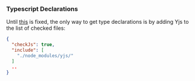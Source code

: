
### Typescript Declarations

Until [this](https://github.com/Microsoft/TypeScript/issues/7546) is fixed, the only way to get type declarations is by adding Yjs to the list of checked files:

```json
{
  "checkJs": true,
  "include": [
    "./node_modules/yjs/"
  ]
  ..
}
```
